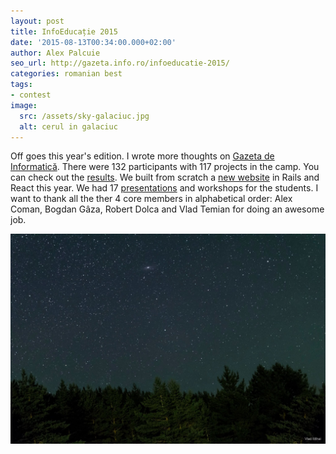 ```yaml
---
layout: post
title: InfoEducație 2015
date: '2015-08-13T00:34:00.000+02:00'
author: Alex Palcuie
seo_url: http://gazeta.info.ro/infoeducatie-2015/
categories: romanian best
tags:
- contest
image:
  src: /assets/sky-galaciuc.jpg
  alt: cerul in galaciuc
---
```


Off goes this year's edition. I wrote more thoughts on [Gazeta de Informatică][0]. There were 132 participants with 117 projects in the camp. You can check out the [results][1]. We built from scratch a [new website][2] in Rails and React this year. We had 17 [presentations][3] and workshops for the students. I want to thank all the ther 4 core members in alphabetical order: Alex Coman, Bogdan Gâza, Robert Dolca and Vlad Temian for doing an awesome job.

[0]: http://gazeta.info.ro/infoeducatie-2015/
[1]: https://infoeducatie.ro/rezultate
[2]: http://github.com/infoeducatie/
[3]: http://community.infoeducatie.ro/c/prezentari/prezentari-2015-nationala

![cerul in galaciuc](/assets/sky-galaciuc.jpg)
